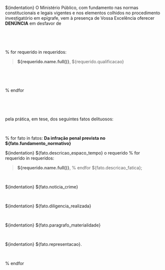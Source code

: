 
${indentation} O Ministério Público, com fundamento nas normas constitucionais e legais vigentes e nos elementos colhidos no  procedimento investigatório em epígrafe, vem à presença de Vossa Excelência oferecer **DENÚNCIA** em desfavor de

&nbsp;

&nbsp;

% for  requerido in requeridos:
> **${requerido.name.full()}**, ${requerido.qualificacao}

&nbsp;

&nbsp;


% endfor

&nbsp;

&nbsp;


pela prática, em tese, dos seguintes fatos delituosos:

&nbsp;
&nbsp;

% for  fato in fatos:
**Da infração penal prevista no ${fato.fundamento_normativo}**

${indentation}  ${fato.descricao_espaco_tempo} o requerido
% for  requerido in requeridos:
> **${requerido.name.full()}**,
% endfor
${fato.descricao_fatica};

&nbsp;
&nbsp;

${indentation}  ${fato.noticia_crime}

&nbsp;
&nbsp;

${indentation} ${fato.diligencia_realizada}

&nbsp;
&nbsp;

${indentation} ${fato.paragrafo_materialidade}

&nbsp;
&nbsp;

${indentation} ${fato.representacao}.

&nbsp;
&nbsp;

% endfor
